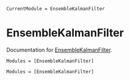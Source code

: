 ```@meta
CurrentModule = EnsembleKalmanFilter
```

# EnsembleKalmanFilter

Documentation for [EnsembleKalmanFilter](https://github.com/gbruer15/EnsembleKalmanFilter.jl).


```@index
Modules = [EnsembleKalmanFilter]
```

```@autodocs
Modules = [EnsembleKalmanFilter]
```

